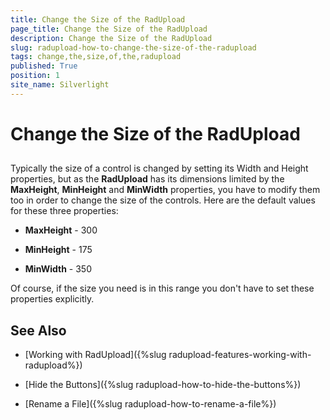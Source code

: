 ```yaml
---
title: Change the Size of the RadUpload
page_title: Change the Size of the RadUpload
description: Change the Size of the RadUpload
slug: radupload-how-to-change-the-size-of-the-radupload
tags: change,the,size,of,the,radupload
published: True
position: 1
site_name: Silverlight
---
```


# Change the Size of the RadUpload



## 

Typically the size of a control is changed by setting its Width and Height properties, but as the __RadUpload__ has its dimensions limited by the __MaxHeight__, __MinHeight__ and __MinWidth__ properties, you have to modify them too in order to change the size of the controls. Here are the default values for these three properties:

* __MaxHeight__ - 300

* __MinHeight__ - 175

* __MinWidth__ - 350

Of course, if the size you need is in this range you don't have to set these properties explicitly.

## See Also

 * [Working with RadUpload]({%slug radupload-features-working-with-radupload%})

 * [Hide the Buttons]({%slug radupload-how-to-hide-the-buttons%})

 * [Rename a File]({%slug radupload-how-to-rename-a-file%})
